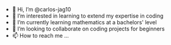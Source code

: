- 👋 Hi, I’m @carlos-jag10
- 👀 I’m interested in learning to extend my expertise in coding
- 🌱 I’m currently learning mathematics at a bachelors' level
- 💞️ I’m looking to collaborate on coding projects for beginners 
- 📫 How to reach me ...

<!---
carlos-jag10/carlos-jag10 is a ✨ special ✨ repository because its `README.md` (this file) appears on your GitHub profile.
You can click the Preview link to take a look at your changes.
--->
